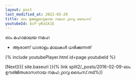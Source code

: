 ```yaml
---
layout: post
last_modified_at: 2021-03-29
title: ഓം ഭുജങ്ഗഓട്ടമായ നമഹ ൧൦൮ ടൈംസ്
youtubeId: bcF-yKa1k1E
---
```

 
 
 ഓം മഹാമാലയ നമഹ 
 
 -  ആരാണ് ധാരാളം മാലകൾ ധരിക്കുന്നത് 
 
  
 
  
 
 
 
 
 
 


{% include youtubePlayer.html id=page.youtubeId %}
 
[Next]({{ site.baseurl }}{% link  split2/_posts/2016-02-09-ഓം ഊര്ജിതശാസനായ നമഹ ൧൦൮ ടൈംസ്.md%})
 

